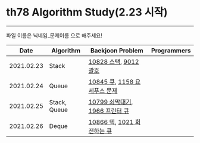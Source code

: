 # th78 Algorithm Study(2.23 시작)

<hr>

파일 이름은 닉네임_문제이름 으로 해주세요!

| Date       | Algorithm | Baekjoon Problem | Programmers |
|------------|-----------|------------------|-------------|
| 2021.02.23 | Stack     | [10828 스택](https://www.acmicpc.net/problem/10828), [9012 괄호](https://www.acmicpc.net/problem/9012)      |             |
| 2021.02.24 | Queue     | [10845 큐](https://www.acmicpc.net/problem/10845), [1158 요세푸스 문제](https://www.acmicpc.net/problem/1158)      |             |
| 2021.02.25 | Stack, Queue     | [10799 쇠막대기](https://www.acmicpc.net/problem/10799), [1966 프린터 큐](https://www.acmicpc.net/problem/1966)      |             |
| 2021.02.26 | Deque     | [10866 덱](https://www.acmicpc.net/problem/10799), [1021 회전하는 큐](https://www.acmicpc.net/problem/1966)      |             |

